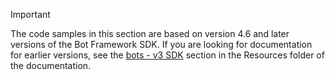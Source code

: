 > [!Important]
> The code samples in this section are based on version 4.6 and later versions of the Bot Framework SDK. If you are looking for documentation for earlier versions, see the [bots - v3 SDK](~/resources/bot-v3/bots-overview.md) section in the Resources folder of the documentation.
